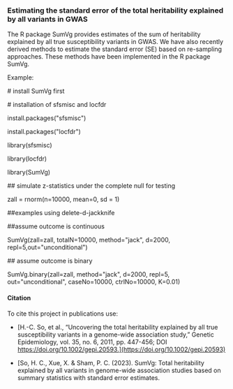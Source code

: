### Estimating the standard error of the total heritability explained by all variants in GWAS

The R package SumVg provides estimates of the sum of heritability explained by all true susceptibility variants in GWAS. We have also recently derived methods to estimate the standard error (SE) based on re-sampling approaches. These methods have been implemented in the R package SumVg. 

Example:

\# install SumVg first

\# installation of sfsmisc and locfdr 

install.packages("sfsmisc")

install.packages("locfdr")

library(sfsmisc)

library(locfdr)

library(SumVg)

\#\# simulate z-statistics under the complete null for testing

zall = rnorm(n=10000, mean=0, sd = 1)

\#\#examples using delete-d-jackknife 

\#\#assume outcome is continuous

SumVg(zall=zall, totalN=10000, method="jack", d=2000, repl=5,out="unconditional") 

\#\# assume outcome is binary

SumVg.binary(zall=zall, method="jack", d=2000, repl=5, out="unconditional", caseNo=10000, ctrlNo=10000, K=0.01) 

#### Citation

To cite this project in publications use:

- [H.-C. So, et al., “Uncovering the total heritability explained by all true susceptibility variants in a genome-wide association study,” Genetic Epidemiology, vol. 35, no. 6, 2011, pp. 447-456; DOI https://doi.org/10.1002/gepi.20593.](https://doi.org/10.1002/gepi.20593)

- [So, H. C., Xue, X. & Sham, P. C. (2023). SumVg: Total heritability explained by all variants in genome-wide association studies based on summary statistics with standard error estimates.



